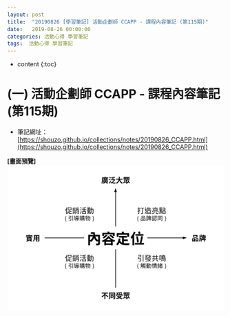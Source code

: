```yaml
---
layout: post
title:  "20190826 [學習筆記] 活動企劃師 CCAPP - 課程內容筆記 (第115期)"
date:   2019-08-26 00:00:00
categories: 活動心得 學習筆記
tags:  活動心得 學習筆記
---
```



* content
{:toc}


# (一) 活動企劃師 CCAPP - 課程內容筆記 (第115期)

* 筆記網址：[https://shouzo.github.io/collections/notes/20190826_CCAPP.html](https://shouzo.github.io/collections/notes/20190826_CCAPP.html)


**[畫面預覽]**
![](/assets/20190826/CCAPP.jpg)



